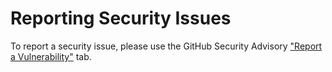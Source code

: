 # Reporting Security Issues

To report a security issue, please use the GitHub Security Advisory ["Report a Vulnerability"](https://github.com/abap2UI5/frontend/security/advisories/new) tab.
